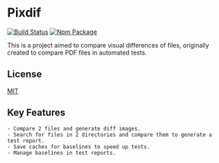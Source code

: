 # Pixdif
[![Build Status](https://github.com/pixdif/pixdif/workflows/Node.js%20CI/badge.svg?branch=main)](https://github.com/pixdif/pixdif/actions?query=workflow%3ANode.js%20CI+branch%3Amain)
[![Npm Package](https://img.shields.io/npm/v/@pixdif/core.svg)](https://npmjs.org/package/@pixdif/core)

This is a project aimed to compare visual differences of files, originally created to compare PDF files in automated tests.

## License

[MIT](http://opensource.org/licenses/MIT)

## Key Features

	- Compare 2 files and generate diff images.
	- Search for files in 2 directories and compare them to generate a test report.
	- Save caches for baselines to speed up tests.
	- Manage baselines in test reports.
